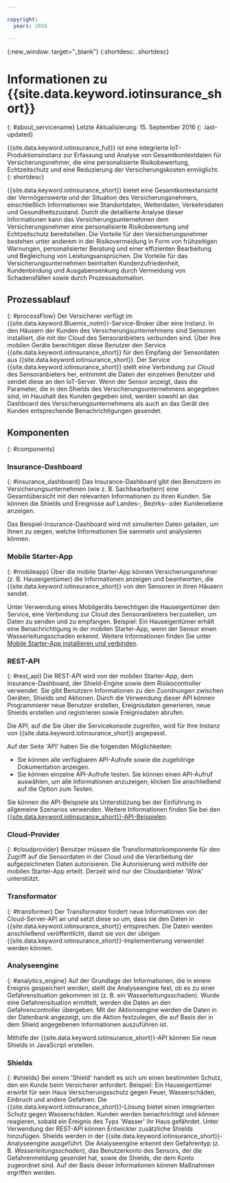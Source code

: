 ```yaml
---

copyright:
  years: 2016

---
```


<!-- Common attributes used in the template are defined as follows: -->
{:new_window: target="\_blank"}
{:shortdesc: .shortdesc}


# Informationen zu {{site.data.keyword.iotinsurance_short}}
{: #about_servicename}
Letzte Aktualisierung: 15. September 2016
{: .last-updated}

{{site.data.keyword.iotinsurance_full}} ist eine integrierte IoT-Produktionsinstanz zur Erfassung und Analyse von Gesamtkontextdaten für Versicherungsnehmer, die eine personalisierte Risikobewertung, Echtzeitschutz und eine Reduzierung der Versicherungskosten ermöglicht.
{: shortdesc}

{{site.data.keyword.iotinsurance_short}} bietet eine Gesamtkontextansicht der Vermögenswerte und der Situation des Versicherungsnehmers, einschließlich Informationen wie Standortdaten, Wetterdaten, Verkehrsdaten und Gesundheitszustand. Durch die detaillierte Analyse dieser Informationen kann das Versicherungsunternehmen dem Versicherungsnehmer eine personalisierte Risikobewertung und Echtzeitschutz bereitstellen. Die Vorteile für den Versicherungsnehmer bestehen unter anderem in der Risikovermeidung in Form von frühzeitigen Warnungen, personalisierter Beratung und einer effizienten Bearbeitung und Begleichung von Leistungsansprüchen. Die Vorteile für das Versicherungsunternehmen beinhalten Kundenzufriedenheit, Kundenbindung und Ausgabensenkung durch Vermeidung von Schadensfällen sowie durch Prozessautomation.

## Prozessablauf
{: #processFlow}
Der Versicherer verfügt im {{site.data.keyword.Bluemix_notm}}-Service-Broker über eine Instanz. In den Häusern der Kunden des Versicherungsunternehmens sind Sensoren installiert, die mit der Cloud des Sensoranbieters verbunden sind. Über ihre mobilen Geräte berechtigen diese Benutzer den Service {{site.data.keyword.iotinsurance_short}} für den Empfang der Sensordaten aus {{site.data.keyword.iotinsurance_short}}. Der Service {{site.data.keyword.iotinsurance_short}} stellt eine Verbindung zur Cloud des Sensoranbieters her, entnimmt die Daten der einzelnen Benutzer und sendet diese an den IoT-Server. Wenn der Sensor anzeigt, dass die Parameter, die in den Shields des Versicherungsunternehmens angegeben sind, im Haushalt des Kunden gegeben sind, werden sowohl an das Dashboard des Versicherungsunternehmens als auch an das Gerät des Kunden entsprechende Benachrichtigungen gesendet.

## Komponenten
{: #components}

### Insurance-Dashboard
{: #insurance_dashboard}
Das Insurance-Dashboard gibt den Benutzern im Versicherungsunternehmen (wie z. B. Sachbearbeitern) eine Gesamtübersicht mit den relevanten Informationen zu ihren Kunden. Sie können die Shields und Ereignisse auf Landes-, Bezirks- oder Kundenebene anzeigen.

Das Beispiel-Insurance-Dashboard wird mit simulierten Daten geladen, um Ihnen zu zeigen, welche Informationen Sie sammeln und analysieren können.

### Mobile Starter-App
{: #mobileapp}
Über die mobile Starter-App können Versicherungsnehmer (z. B. Hauseigentümer) die Informationen anzeigen und beantworten, die {{site.data.keyword.iotinsurance_short}} von den Sensoren in ihren Häusern sendet.

Unter Verwendung eines Mobilgeräts berechtigen die Hauseigentümer den Service, eine Verbindung zur Cloud des Sensoranbieters herzustellen, um Daten zu senden und zu empfangen. Beispiel: Ein Hauseigentümer erhält eine Benachrichtigung in der mobilen Starter-App, wenn der Sensor einen Wasserleitungsschaden erkennt. Weitere Informationen finden Sie unter [Mobile Starter-App installieren und verbinden](iotinsurance_mobile_app.html).

### REST-API
{: #rest_api}
Die REST-API wird von der mobilen Starter-App, dem Insurance-Dashboard, der Shield-Engine sowie dem Risikocontroller verwendet. Sie gibt Benutzern Informationen zu den Zuordnungen zwischen Geräten, Shields und Aktionen. Durch die Verwendung dieser API können Programmierer neue Benutzer erstellen, Ereignisdaten generieren, neue Shields erstellen und registrieren sowie Ereignisdaten abrufen.

Die API, auf die Sie über die Servicekonsole zugreifen, wird für Ihre Instanz von {{site.data.keyword.iotinsurance_short}} angepasst.

Auf der Seite 'API' haben Sie die folgenden Möglichkeiten:  
  - Sie können alle verfügbaren API-Aufrufe sowie die zugehörige Dokumentation anzeigen.
  - Sie können einzelne API-Aufrufe testen.  Sie können einen API-Aufruf auswählen, um alle Informationen anzuzeigen; klicken Sie anschließend auf die Option zum Testen.

Sie können die API-Beispiele als Unterstützung bei der Einführung in allgemeine Szenarios verwenden. Weitere Informationen finden Sie bei den [{{site.data.keyword.iotinsurance_short}}-API-Beispielen](https://github.com/IBM-Bluemix/iot4i-api-examples-nodejs).

### Cloud-Provider
{: #cloudprovider}
Benutzer müssen die Transformatorkomponente für den Zugriff auf die Sensordaten in der Cloud und die Verarbeitung der aufgezeichneten Daten autorisieren. Die Autorisierung wird mithilfe der mobilen Starter-App erteilt. Derzeit wird nur der Cloudanbieter 'Wink' unterstützt.

### Transformator
{: #transformer}
Der Transformator fordert neue Informationen von der Cloud-Server-API an und setzt diese so um, dass sie den Daten in {{site.data.keyword.iotinsurance_short}} entsprechen. Die Daten werden anschließend veröffentlicht, damit sie von der übrigen {{site.data.keyword.iotinsurance_short}}-Implementierung verwendet werden können.

### Analyseengine
{: #analytics_engine}
Auf der Grundlage der Informationen, die in einem Ereignis gespeichert werden, stellt die Analyseengine fest, ob es zu einer Gefahrensituation gekommen ist (z. B. ein Wasserleitungsschaden). Wurde eine Gefahrensituation ermittelt, werden die Daten an den Gefahrencontroller übergeben. Mit der Aktionsengine werden die Daten in der Datenbank angezeigt, um die Aktion festzulegen, die auf Basis der in dem Shield angegebenen Informationen auszuführen ist.

Mithilfe der {{site.data.keyword.iotinsurance_short}}-API können Sie neue Shields in JavaScript erstellen.

### Shields
{: #shields}
Bei einem 'Shield' handelt es sich um einen bestimmten Schutz, den ein Kunde beim Versicherer anfordert. Beispiel: Ein Hauseigentümer erwirbt für sein Haus Versicherungsschutz gegen Feuer, Wasserschäden, Einbruch und andere Gefahren. Die {{site.data.keyword.iotinsurance_short}}-Lösung bietet einen integrierten Schutz gegen Wasserschäden. Kunden werden benachrichtigt und können reagieren, sobald ein Ereignis des Typs 'Wasser' ihr Haus gefährdet. Unter Verwendung der REST-API können Entwickler zusätzliche Shields hinzufügen.
Shields werden in der {{site.data.keyword.iotinsurance_short}}-Analyseengine ausgeführt. Die Analyseengine erkennt den Gefahrentyp (z. B. *Wasserleitungsschaden*), das Benutzerkonto des Sensors, der die Gefahrenmeldung gesendet hat, sowie die Shields, die dem Konto zugeordnet sind. Auf der Basis dieser Informationen können Maßnahmen ergriffen werden.
